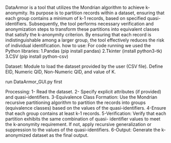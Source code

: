 DataArmor is a tool that utilizes the Mondrian algorithm to achieve k-anonymity. Its purpose is to partition records within a dataset, ensuring that each group contains a minimum of k-1 records, based on specified quasi-identifiers. Subsequently, the tool performs necessary verification and anonymization steps to transform these partitions into equivalent classes that satisfy the k-anonymity criterion. By ensuring that each record is indistinguishable among a larger group, the tool effectively reduces the risk of individual identification.
how to use:
For code running we used the Python libraries:
  1.Pandas (pip install pandas)
  2.Tkinter (install python3-tk)
  3.CSV (pip install python-csv)
  
  Dataset:
  Module to load the dataset provided by the user (CSV file).
  Define EID, Numeric QID, Non-Numeric QID, and value of K.

  run DataArmor_GUI.py first

Processing:
1- Read the dataset.
2- Specify explicit attributes (if provided) and quasi-identifiers.
3-Equivalence Class Formation: Use the Mondrian recursive partitioning algorithm to partition the records into groups (equivalence classes) based on the values of the quasi-identifiers.
4-Ensure that each group contains at least k-1 records.
5-Verification: Verify that each partition exhibits the same combination of quasi-	identifier values to meet the k-anonymity requirement. If not, apply recursive generalization or suppression to the values of the quasi-identifiers.
6-Output: Generate the k-anonymized dataset as the final output.

